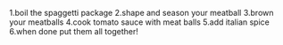 1.boil the spaggetti package
2.shape and season your meatball
3.brown your meatballs
4.cook tomato sauce with meat balls
5.add italian spice
6.when done put them all together!